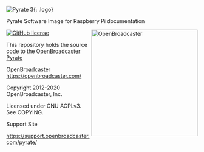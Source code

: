 ![Pyrate 3](/pyrate/img/pyrate3.png ){: .logo}


Pyrate Software Image for Raspberry Pi documentation


[![GitHub license](https://img.shields.io/github/license/openbroadcaster/openbroadcaster.github.io.svg?style=flat-square)](https://github.com/openbroadcaster/openbroadcaster.github.io/blob/master/LICENSE)
<img src="img/FOC.png" alt="OpenBroadcaster" width="280" align="right">

This repository holds the source code to the [OpenBroadcaster Pyrate](http://support.openbroadcaster.com/pyrate/) 

OpenBroadcaster 
https://openbroadcaster.com/

Copyright 2012-2020 OpenBroadcaster, Inc.

Licensed under GNU AGPLv3. See COPYING.

Support Site

https://support.openbroadcaster.com/pyrate/



